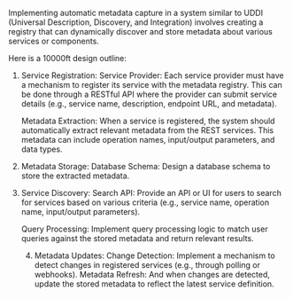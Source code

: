 Implementing automatic metadata capture in a system similar to UDDI (Universal Description, Discovery, and Integration)
involves creating a registry that can dynamically discover and store metadata about various services or components.

Here is a 10000ft design outline:

1. Service Registration:
   Service Provider: Each service provider must have a mechanism to register its service with the metadata registry.
   This can be done through a RESTful API where the provider can submit service details (e.g.,
   service name, description, endpoint URL, and metadata).

   Metadata Extraction: When a service is registered, the system should automatically extract relevant metadata from the
   REST services. This metadata can include operation names, input/output parameters, and data types.

2. Metadata Storage:
   Database Schema: Design a database schema to store the extracted metadata. 

3. Service Discovery:
   Search API: Provide an API or UI for users to search for services based on various criteria (e.g., service name,
   operation name, input/output parameters).

   Query Processing: Implement query processing logic to match user queries against the stored metadata and return
   relevant results.

   4. Metadata Updates:
   Change Detection: Implement a mechanism to detect changes in registered services (e.g., through polling or webhooks).
   Metadata Refresh: And when changes are detected, update the stored metadata to reflect the latest service definition.
